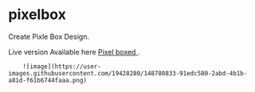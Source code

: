 # pixelbox
Create Pixle Box Design.

Live version Available here <a
          href="https://pixelboxed.netlify.app/"
          target="_blank"
          rel="noopener noreferrer"
        > Pixel boxed </a> .
        
        
        ![image](https://user-images.githubusercontent.com/19428280/148780833-91edc580-2abd-4b1b-a81d-f61b6744faaa.png)





